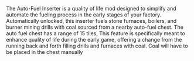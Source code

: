 The Auto-Fuel Inserter is a quality of life mod designed to simplify and automate the fueling process in the early stages of your factory. Automatically unlocked, this inserter fuels stone furnaces, boilers, and burner mining drills with coal sourced from a nearby auto-fuel chest. The auto fuel chest has a range of 15 tiles, This feature is specifically meant to enhance quality of life during the early game, offering a change from the running back and forth filling drills and furnaces with coal. Coal will have to be placed in the chest manually
 
